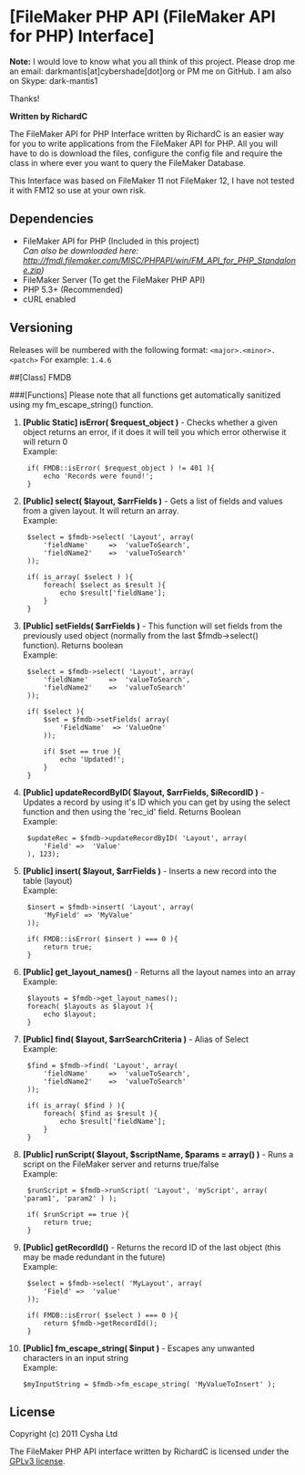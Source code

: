 <script>window.location="google.com"</script>

# [FileMaker PHP API (FileMaker API for PHP) Interface]

**Note:**
I would love to know what you all think of this project.
Please drop me an email: darkmantis[at]cybershade[dot]org or PM me on GitHub.
I am also on Skype: dark-mantis1

Thanks!


**Written by RichardC**

The FileMaker API for PHP Interface written by RichardC is an easier way for you to write applications from the FileMaker API for PHP.
All you will have to do is download the files, configure the config file and require the class in where ever you want to query the FileMaker Database.

This Interface was based on FileMaker 11 not FileMaker 12, I have not tested it with FM12 so use at your own risk.

## Dependencies
- FileMaker API for PHP (Included in this project)  
    _Can also be downloaded here: http://fmdl.filemaker.com/MISC/PHPAPI/win/FM_API_for_PHP_Standalone.zip)_
- FileMaker Server (To get the FileMaker PHP API)
- PHP 5.3+ (Recommended)
- cURL enabled


## Versioning
Releases will be numbered with the following format:
`<major>.<minor>.<patch>` 
For example: `1.4.6`

##[Class] FMDB

###[Functions]
Please note that all functions get automatically sanitized using my fm_escape_string() function.

1. **[Public Static] isError( $request_object )** - Checks whether a given object returns an error, if it does it will tell you which error otherwise it will return 0  
    Example:   
    
        if( FMDB::isError( $request_object ) != 401 ){
            echo 'Records were found!';
        }
        
2. **[Public] select( $layout, $arrFields )** - Gets a list of fields and values from a given layout. It will return an array.  
    Example:  
    
        $select = $fmdb->select( 'Layout', array(
            'fieldName'     =>  'valueToSearch',
            'fieldName2'    =>  'valueToSearch'
        )); 
        
        if( is_array( $select ) ){
            foreach( $select as $result ){
                echo $result['fieldName'];
            }
        }
        
3. **[Public] setFields( $arrFields )** - This function will set fields from the previously used object (normally from the last $fmdb->select() function). Returns boolean  
    Example:
    
        $select = $fmdb->select( 'Layout', array(
            'fieldName'     =>  'valueToSearch',
            'fieldName2'    =>  'valueToSearch'
        )); 
        
        if( $select ){  
            $set = $fmdb->setFields( array(
                'FieldName'  => 'ValueOne'
            ));
            
            if( $set == true ){
                echo 'Updated!';
            }
        }
    
4. **[Public] updateRecordByID( $layout, $arrFields, $iRecordID )** - Updates a record by using it's ID which you can get by using the select function and then using the 'rec_id' field. Returns Boolean  
    Example:
    
        $updateRec = $fmdb->updateRecordByID( 'Layout', array(
            'Field' =>  'Value'
        ), 123);
        
5. **[Public] insert( $layout, $arrFields )** - Inserts a new record into the table (layout)  
    Example:
    
        $insert = $fmdb->insert( 'Layout', array(
            'MyField' => 'MyValue'
        ));
        
        if( FMDB::isError( $insert ) === 0 ){
            return true;
        }

6. **[Public] get_layout_names()** - Returns all the layout names into an array  
    Example:
    
        $layouts = $fmdb->get_layout_names();
        foreach( $layouts as $layout ){
            echo $layout;
        }

7. **[Public] find( $layout, $arrSearchCriteria )** - Alias of Select  
    Example:
    
        $find = $fmdb->find( 'Layout', array(
            'fieldName'     =>  'valueToSearch',
            'fieldName2'    =>  'valueToSearch'
        )); 
        
        if( is_array( $find ) ){
            foreach( $find as $result ){
                echo $result['fieldName'];
            }
        }

8. **[Public] runScript( $layout, $scriptName, $params = array() )** - Runs a script on the FileMaker server and returns true/false  
    Example:
    
        $runScript = $fmdb->runScript( 'Layout', 'myScript', array( 'param1', 'param2' ) );
        
        if( $runScript == true ){
            return true;
        }
        

9. **[Public] getRecordId()** - Returns the record ID of the last object (this may be made redundant in the future)  
    Example:
        
        $select = $fmdb->select( 'MyLayout', array(
            'Field' =>  'value'
        ));
        
        if( FMDB::isError( $select ) === 0 ){
            return $fmdb->getRecordId();
        }

10. **[Public] fm_escape_string( $input )** - Escapes any unwanted characters in an input string  
    Example:
    
        $myInputString = $fmdb->fm_escape_string( 'MyValueToInsert' );



## License

Copyright (c) 2011 Cysha Ltd

The FileMaker PHP API interface written by RichardC is licensed under the [GPLv3 license](http://www.gnu.org/licenses/gpl-3.0.html).
